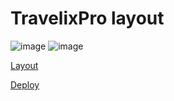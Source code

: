# TravelixPro layout

![image](https://github.com/user-attachments/assets/ac2c95c2-30d9-4f74-94a3-f793cd164bc9)
![image](https://github.com/user-attachments/assets/7f64ac2c-d7d2-4124-a8f9-3e8d5b77c4d7)

[Layout](https://www.figma.com/file/cDOfmVhAeEoMegyeikzwJ4/tg%3A-%40maket_figma-TravelixPro---%D0%A2%D1%83%D1%80%D0%B0%D0%B3%D0%B5%D0%BD%D1%82%D1%81%D1%82%D0%B2%D0%BE?type=design&node-id=0%3A1&t=mNQSp00lFSswXHKq-1)

[Deploy](https://ornate-valkyrie-a7dbfc.netlify.app/)
